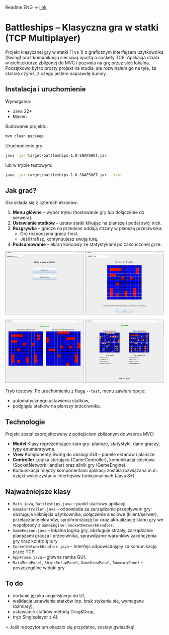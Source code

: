 Readme ENG -> [link](README.md)

# Battleships – Klasyczna gra w statki (TCP Multiplayer)

Projekt klasycznej gry w statki (1 vs 1) z graficznym interfejsem użytkownika (Swing) oraz komunikacją sieciową opartą o sockety TCP. Aplikacja działa w architekturze zbliżonej do MVC i pozwala na grę przez sieć lokalną. Początkowo był to prosty projekt na studia, ale rozwinąłem go na tyle, że stał się czymś, z czego jestem naprawdę dumny.

## Instalacja i uruchomienie

Wymagania:
- Java 22+
- Maven

Budowanie projektu:
```bash
mvn clean package
```

Uruchomienie gry:
```bash
java -jar target/battleships-1.0-SNAPSHOT.jar
```
lub w trybie testowym:
```bash
java -jar target/battleships-1.0-SNAPSHOT.jar --test
```

## Jak grać?

Gra składa się z czterech ekranów:
1. **Menu główne** – wybór trybu (hostowanie gry lub dołączenie do serwera).
2. **Ustawianie statków** – ustaw statki klikając na planszę i podaj swój nick.
3. **Rozgrywka** – gracze na przemian oddają strzały w planszę przeciwnika:
   - Grę rozpoczyna gracz-host.
   - Jeśli trafisz, kontynuujesz swoją turę.
4. **Podsumowanie** – ekran końcowy ze statystykami po zakończonej grze.

<p align="center">
  <img src="img/main_menu.jpg" width="250"/>
  <img src="img/ships_setup.jpg" width="250"/>
</p>
<p align="center">
  <img src="img/game.jpg" width="250"/>
  <img src="img/summary.jpg" width="250"/>
</p>

Tryb testowy:
Po uruchomieniu z flagą `--test`, menu zawiera opcje:
- automatycznego ustawienia statków,
- podglądu statków na planszy przeciwnika.

## Technologie

Projekt został zaprojektowany z podejściem zbliżonym do wzorca MVC:
- **Model** Klasy reprezentujące stan gry: plansze, statystyki, dane graczy, typy enumeratywne.
- **View** Komponenty Swing do obsługi GUI – panele ekranów i plansze.
- **Controller** Logika sterująca (GameController), komunikacja sieciowa (SocketNetworkHandler) oraz silnik gry (GameEngine).
- Komunikacja między komponentami aplikacji została rozwiązana m.in. dzięki wykorzystaniu interfejsów funkcjonalnych (Java 8+).

## Najważniejsze klasy

- `Main.java`, `Battleships.java` – punkt startowy aplikacji.
- `GameController.java` – odpowiada za zarządzanie przepływem gry: obsługuje kliknięcia użytkownika, połączenie sieciowe (klient/serwer), przełączanie ekranów, synchronizację tur oraz aktualizację stanu gry we współpracy z `GameEngine` i `SocketNetworkHandler`.
- `GameEngine.java` – lokalna logika gry, obsługuje strzały, zarządzanie planszami gracza i przeciwnika, sprawdzanie warunków zakończenia gry oraz kontrolę tury.
- `SocketNetworkHandler.java` – Interfejs odpowiadający za komunikację przez TCP.
- `AppFrame.java` – główna ramka GUI.
- `MainMenuPanel`, `ShipsSetupPanel`, `GameViewPanel`, `SummaryPanel` – poszczególne widoki gry.

## To do

- dodanie języka angielskiego do UI,
- walidacja ustawienia statków (np. brak stykania się, wymagane rozmiary),
- ustawianie statków metodą Drag&Drop,
- tryb Singleplayer z AI.

⭐ Jeśli repozytorium okazało się przydatne, zostaw gwiazdkę!
